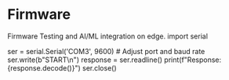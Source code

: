 # Firmware
Firmware Testing and AI/ML integration on edge.
import serial

ser = serial.Serial('COM3', 9600)  # Adjust port and baud rate
ser.write(b"START\n")
response = ser.readline()
print(f"Response: {response.decode()}")
ser.close()
